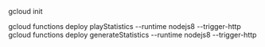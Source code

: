 gcloud init

gcloud functions deploy playStatistics --runtime nodejs8 --trigger-http
gcloud functions deploy generateStatistics --runtime nodejs8 --trigger-http